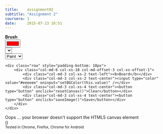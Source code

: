 ```yaml
---
title:    assignment02
subtitle: "Assignment 2"
coursera: 1
date:     2015-07-23 10:51
---
```


<div class="row">
    <div class="row">
        <div class="col-md-6 col-xs-10 col-md-offset-3 col-xs-offset-1">
            <div class="col-md-3 col-xs-2 text-left"><b>Brush</b></div>
            <div class="col-md-3 col-xs-2 text-center"><input type="color" value="#ff0000" oninput="setColor(this.value)" /></div>
            <div class="col-md-3 col-xs-4 text-center"><select id="brushSize" onchange="setSize(this.value)"></select></div>
            <div class="col-md-3 col-xs-4 text-center"><select onchange="setMode(this.value)">
                <option selected="selected">Paint</option>
                <option>Erase</option>
            </select></div>
        </div>
    </div>

    <div class="row" style="padding-bottom: 10px">
        <div class="col-md-6 col-xs-10 col-md-offset-3 col-xs-offset-1">
            <div class="col-md-3 col-xs-2 text-left"><b>Board</b></div>
            <div class="col-md-3 col-xs-2 text-center"><input type="color" value="#eeeeee" oninput="setBGColor(this.value)" /></div>
            <div class="col-md-3 col-xs-4 text-center"><button type="button" onclick="resetCanvas()">Clear</button></div>
            <div class="col-md-3 col-xs-4 text-center"><button type="button" onclick="saveImage()">Save</button></div>
        </div>
    </div>
</div>

<div class="row">
    <div class="col-md-8 col-md-offset-2">
        <canvas id="gl-canvas" width="600" height="400" style="cursor: crosshair;">
            Oops ... your browser doesn't support the HTML5 canvas element
        </canvas>
    </div>
</div>

<div class="row">
    <div class="col-md-12 text-center">
        (<span id="info"></span>)<br/>
    </div>
    <div class="col-md-12 text-center">
        <small>Tested in Chrome, Firefox, Chrome for Android</small><br/><br/>
    </div>
</div>